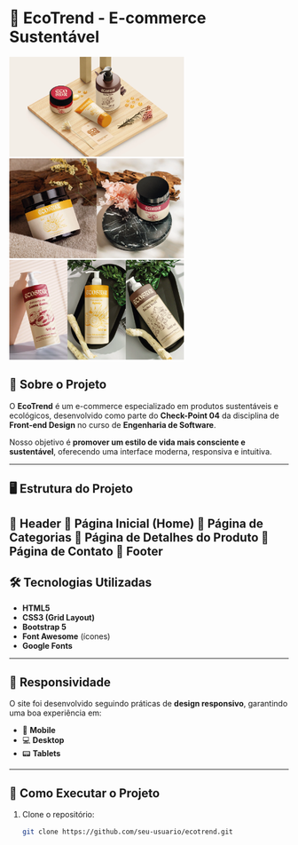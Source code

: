 # 🌱 EcoTrend - E-commerce Sustentável  

<img src="./assets/img1.png" alt="Banner EcoTrend" height="180"/> <img src="./assets/img2.png" alt="Banner EcoTrend" height="180"/> <img src="./assets/img3.png" alt="Banner EcoTrend" height="180"/>

## 📌 Sobre o Projeto  
O **EcoTrend** é um e-commerce especializado em produtos sustentáveis e ecológicos, desenvolvido como parte do **Check-Point 04** da disciplina de **Front-end Design** no curso de **Engenharia de Software**.  

Nosso objetivo é **promover um estilo de vida mais consciente e sustentável**, oferecendo uma interface moderna, responsiva e intuitiva.  

---

## 🖥️ Estrutura do Projeto  

🔹 Header
🔹 Página Inicial (Home) 
🔹 Página de Categorias
🔹 Página de Detalhes do Produto 
🔹 Página de Contato 
🔹 Footer  
---

## 🛠️ Tecnologias Utilizadas  

- **HTML5**  
- **CSS3 (Grid Layout)**  
- **Bootstrap 5**  
- **Font Awesome** (ícones)  
- **Google Fonts**  

---

## 📱 Responsividade  
O site foi desenvolvido seguindo práticas de **design responsivo**, garantindo uma boa experiência em:  

- 📱 **Mobile**  
- 💻 **Desktop**  
- 📟 **Tablets**  

---

## 🚀 Como Executar o Projeto  

1. Clone o repositório:  
   ```bash
   git clone https://github.com/seu-usuario/ecotrend.git

